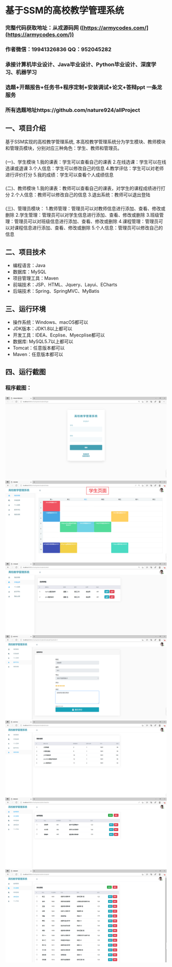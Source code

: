 基于SSM的高校教学管理系统
=
### 完整代码获取地址：从戎源码网 ([https://armycodes.com/](https://armycodes.com/))
### 作者微信：19941326836  QQ：952045282 
### 承接计算机毕业设计、Java毕业设计、Python毕业设计、深度学习、机器学习
### 选题+开题报告+任务书+程序定制+安装调试+论文+答辩ppt 一条龙服务
### 所有选题地址https://github.com/nature924/allProject

一、项目介绍
---
基于SSM实现的高校教学管理系统,
本高校教学管理系统分为学生模块、教师模块和管理员模块，分别对应三种角色：学生、教师和管理员。

### 
(一)、学生模块
1.我的课表：学生可以查看自己的课表
2.在线选课：学生可以在线选课或退课
3.个人信息：学生可以修改自己的信息
4.教学评估：学生可以对老师进行评价打分
5.我的成绩：学生可以查看个人成绩信息
###
(二)、教师模块
1.我的课表：教师可以查看自己的课表，对学生的课程成绩进行打分
2.个人信息：教师可以修改自己的信息
3.退出系统：教师可以退出登陆
###
(三)、管理员模块：
1.教师管理：管理员可以对教师信息进行添加、查看、修改或删除
2.学生管理：管理员可以对学生信息进行添加、查看、修改或删除
3.班级管理：管理员可以对班级信息进行添加、查看、修改或删除
4.课程管理：管理员可以对课程信息进行添加、查看、修改或删除
5.个人信息：管理员可以修改自己的信息

二、项目技术
---
- 编程语言：Java
- 数据库：MySQL
- 项目管理工具：Maven
- 前端技术：JSP、HTML、Jquery、Layui、ECharts
- 后端技术：Spring、SpringMVC、MyBatis

三、运行环境
---
- 操作系统：Windows、macOS都可以
- JDK版本：JDK1.8以上都可以
- 开发工具：IDEA、Ecplise、Myecplise都可以
- 数据库: MySQL5.7以上都可以
- Tomcat：任意版本都可以
- Maven：任意版本都可以

四、运行截图
---


### 程序截图：
![image/1.png](image/1.png)
![image/1.png](image/2.png)
![image/1.png](image/3.png)
![image/1.png](image/4.png)
![image/1.png](image/5.png)
![image/1.png](image/6.png)
![image/1.png](image/7.png)




